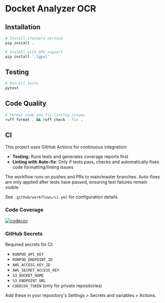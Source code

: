 # Docket Analyzer OCR

## Installation

```bash
# Install standard version
pip install .

# Install with GPU support
pip install '.[gpu]'
```

## Testing

```bash
# Run all tests
pytest
```

## Code Quality

```bash
# Format code and fix linting issues
ruff format . && ruff check --fix .
```

## CI

This project uses GitHub Actions for continuous integration:

- **Testing**: Runs tests and generates coverage reports first
- **Linting with Auto-fix**: Only if tests pass, checks and automatically fixes code formatting/linting issues

The workflow runs on pushes and PRs to main/master branches. Auto-fixes are only applied after tests have passed, ensuring test failures remain visible.

See `.github/workflows/ci.yml` for configuration details.

### Code Coverage


[![codecov](https://codecov.io/gh/docketanalyzer/ocr/graph/badge.svg?token=XRATNOME24)](https://codecov.io/gh/docketanalyzer/ocr)


### GitHub Secrets

Required secrets for CI:
- `RUNPOD_API_KEY`
- `RUNPOD_ENDPOINT_ID`
- `AWS_ACCESS_KEY_ID`
- `AWS_SECRET_ACCESS_KEY`
- `S3_BUCKET_NAME`
- `S3_ENDPOINT_URL`
- `CODECOV_TOKEN` (only for private repositories)

Add these in your repository's Settings > Secrets and variables > Actions.

